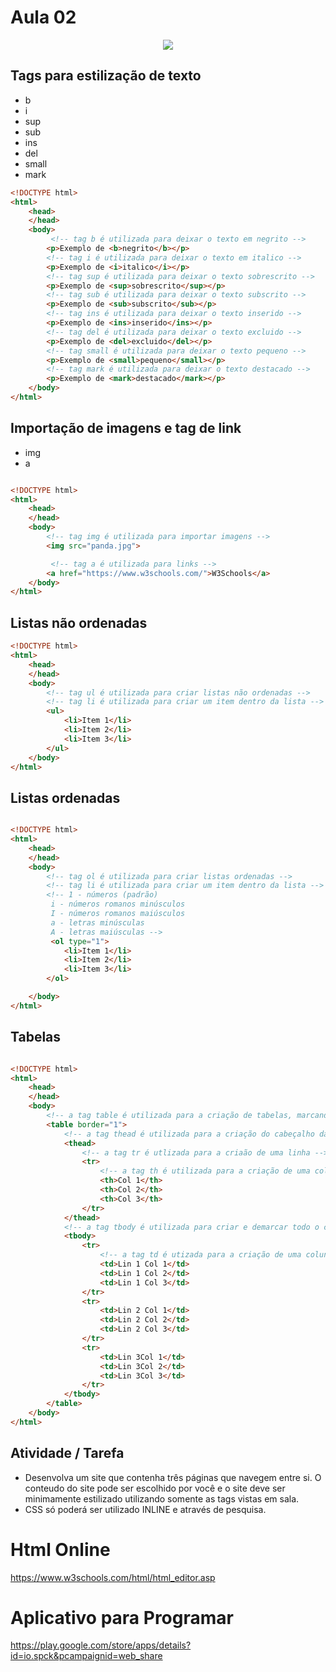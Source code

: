 # Aula 02
<div align="center">
<img src = "https://github.com/user-attachments/assets/8f06a131-ed6b-4acf-8405-f39142551b7c" />
</div>

## Tags para estilização de texto

- b
- i
- sup
- sub
- ins
- del
- small
- mark

```html
<!DOCTYPE html>
<html>
    <head>
    </head>
    <body>
         <!-- tag b é utilizada para deixar o texto em negrito -->
        <p>Exemplo de <b>negrito</b></p>
        <!-- tag i é utilizada para deixar o texto em italico -->
        <p>Exemplo de <i>italico</i></p>
        <!-- tag sup é utilizada para deixar o texto sobrescrito -->
        <p>Exemplo de <sup>sobrescrito</sup></p>
        <!-- tag sub é utilizada para deixar o texto subscrito -->
        <p>Exemplo de <sub>subscrito</sub></p>
        <!-- tag ins é utilizada para deixar o texto inserido -->
        <p>Exemplo de <ins>inserido</ins></p>
        <!-- tag del é utilizada para deixar o texto excluido -->
        <p>Exemplo de <del>excluido</del></p>
        <!-- tag small é utilizada para deixar o texto pequeno -->
        <p>Exemplo de <small>pequeno</small></p>
        <!-- tag mark é utilizada para deixar o texto destacado -->
        <p>Exemplo de <mark>destacado</mark></p>
    </body>
</html>
```

## Importação de imagens e tag de link
- img
- a

```html

<!DOCTYPE html>
<html>
    <head>
    </head>
    <body>
        <!-- tag img é utilizada para importar imagens -->
        <img src="panda.jpg">

         <!-- tag a é utilizada para links -->
        <a href="https://www.w3schools.com/">W3Schools</a>
    </body>
</html>

```

## Listas não ordenadas
```html
<!DOCTYPE html>
<html>
    <head>
    </head>
    <body>  
        <!-- tag ul é utilizada para criar listas não ordenadas -->
        <!-- tag li é utilizada para criar um item dentro da lista -->
        <ul>
            <li>Item 1</li>
            <li>Item 2</li>
            <li>Item 3</li>
        </ul>
    </body>
</html>
```

## Listas ordenadas

```html

<!DOCTYPE html>
<html>
    <head>
    </head>
    <body>
        <!-- tag ol é utilizada para criar listas ordenadas -->
        <!-- tag li é utilizada para criar um item dentro da lista -->
        <!-- 1 - números (padrão)
         i - números romanos minúsculos
         I - números romanos maiúsculos
         a - letras minúsculas
         A - letras maiúsculas -->
         <ol type="1">
            <li>Item 1</li>
            <li>Item 2</li>
            <li>Item 3</li>
        </ol>

    </body>
</html>

```

## Tabelas

```html

<!DOCTYPE html>
<html>
    <head>
    </head>
    <body>
        <!-- a tag table é utilizada para a criação de tabelas, marcando o inicio e o fim de uma -->
        <table border="1">
            <!-- a tag thead é utilizada para a criação do cabeçalho da tabela -->
            <thead>
                <!-- a tag tr é utlizada para a criaão de uma linha -->
                <tr>
                    <!-- a tag th é utilizada para a criação de uma coluna com o texto em negrito, semelhante a tag h1-h6 -->
                    <th>Col 1</th>
                    <th>Col 2</th>
                    <th>Col 3</th>
                </tr>
            </thead>
            <!-- a tag tbody é utilizada para criar e demarcar todo o corpo da tabela -->
            <tbody>
                <tr>
                    <!-- a tag td é utizada para a criação de uma coluna -->
                    <td>Lin 1 Col 1</td>
                    <td>Lin 1 Col 2</td>
                    <td>Lin 1 Col 3</td>
                </tr>
                <tr>
                    <td>Lin 2 Col 1</td>
                    <td>Lin 2 Col 2</td>
                    <td>Lin 2 Col 3</td>
                </tr>
                <tr>
                    <td>Lin 3Col 1</td>
                    <td>Lin 3Col 2</td>
                    <td>Lin 3Col 3</td>
                </tr>
            </tbody>
        </table>
    </body>
</html>

```

## Atividade / Tarefa

- Desenvolva um site que contenha três páginas que navegem entre si. O conteudo do site pode ser escolhido por você e o site deve ser minimamente estilizado utilizando somente as tags vistas em sala.
- CSS só poderá ser utilizado INLINE e através de pesquisa.

# Html Online

https://www.w3schools.com/html/html_editor.asp
# Aplicativo para Programar
https://play.google.com/store/apps/details?id=io.spck&pcampaignid=web_share


